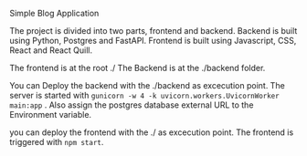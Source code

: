 Simple Blog Application

The project is divided into two parts, frontend and backend. 
Backend is built using Python, Postgres and FastAPI.
Frontend is built using Javascript, CSS, React and React Quill.

The frontend is at the root ./
The Backend is at the ./backend folder.

You can Deploy the backend with the ./backend as excecution point. The server is started with ```gunicorn -w 4 -k uvicorn.workers.UvicornWorker main:app``` .
Also assign the postgres database external URL to the Environment variable.

you can deploy the frontend with the ./ as excecution point. The frontend is triggered with ```npm start```. 
